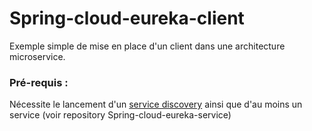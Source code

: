 # Spring-cloud-eureka-client

Exemple simple de mise en place d'un client dans une architecture microservice.

### Pré-requis :

Nécessite le lancement d'un [service discovery](Spring-cloud-eureka-serviceDiscovery) ainsi que d'au moins un service (voir repository Spring-cloud-eureka-service)
